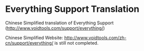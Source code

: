 # Everything Support Translation
Chinese Simplified translation of Everything Support (http://www.voidtools.com/support/everything/)

Chinese Simplified Website: http://www.voidtools.com/zh-cn/support/everything/ is still not completed.
